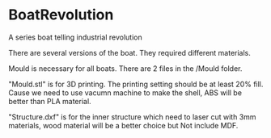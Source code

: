 # BoatRevolution
A series boat telling industrial revolution  

There are several versions of the boat. They required different materials.

Mould is necessary for all boats. 
There are 2 files in the /Mould folder. 

"Mould.stl" is for 3D printing.
The printing setting should be at least 20% fill. Cause we need to use vacumn machine to make the shell, ABS will be better than PLA material.

"Structure.dxf" is for the inner structure which need to laser cut with 3mm materials, wood material will be a better choice but Not include MDF.
